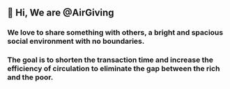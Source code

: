 ## 👋 Hi, We are @AirGiving
### We love to share something with others, a bright and spacious social environment with no boundaries.
### The goal is to shorten the transaction time and increase the efficiency of circulation to eliminate the gap between the rich and the poor.

<!---
AirGiving/AirGiving is a ✨ special ✨ repository because its `README.md` (this file) appears on your GitHub profile.
You can click the Preview link to take a look at your changes.
--->

